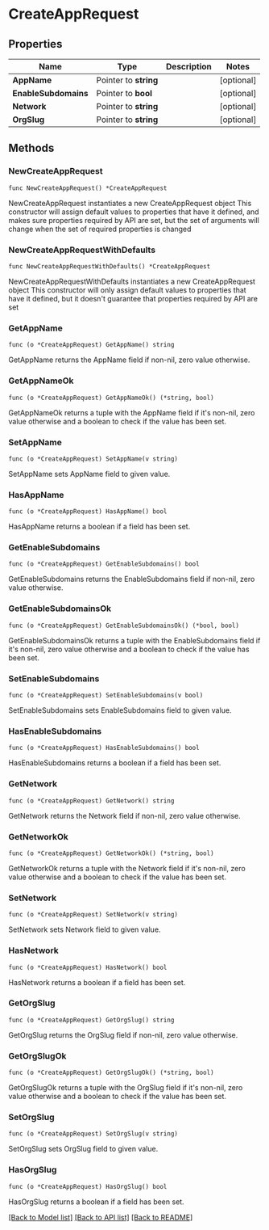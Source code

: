 # CreateAppRequest

## Properties

Name | Type | Description | Notes
------------ | ------------- | ------------- | -------------
**AppName** | Pointer to **string** |  | [optional] 
**EnableSubdomains** | Pointer to **bool** |  | [optional] 
**Network** | Pointer to **string** |  | [optional] 
**OrgSlug** | Pointer to **string** |  | [optional] 

## Methods

### NewCreateAppRequest

`func NewCreateAppRequest() *CreateAppRequest`

NewCreateAppRequest instantiates a new CreateAppRequest object
This constructor will assign default values to properties that have it defined,
and makes sure properties required by API are set, but the set of arguments
will change when the set of required properties is changed

### NewCreateAppRequestWithDefaults

`func NewCreateAppRequestWithDefaults() *CreateAppRequest`

NewCreateAppRequestWithDefaults instantiates a new CreateAppRequest object
This constructor will only assign default values to properties that have it defined,
but it doesn't guarantee that properties required by API are set

### GetAppName

`func (o *CreateAppRequest) GetAppName() string`

GetAppName returns the AppName field if non-nil, zero value otherwise.

### GetAppNameOk

`func (o *CreateAppRequest) GetAppNameOk() (*string, bool)`

GetAppNameOk returns a tuple with the AppName field if it's non-nil, zero value otherwise
and a boolean to check if the value has been set.

### SetAppName

`func (o *CreateAppRequest) SetAppName(v string)`

SetAppName sets AppName field to given value.

### HasAppName

`func (o *CreateAppRequest) HasAppName() bool`

HasAppName returns a boolean if a field has been set.

### GetEnableSubdomains

`func (o *CreateAppRequest) GetEnableSubdomains() bool`

GetEnableSubdomains returns the EnableSubdomains field if non-nil, zero value otherwise.

### GetEnableSubdomainsOk

`func (o *CreateAppRequest) GetEnableSubdomainsOk() (*bool, bool)`

GetEnableSubdomainsOk returns a tuple with the EnableSubdomains field if it's non-nil, zero value otherwise
and a boolean to check if the value has been set.

### SetEnableSubdomains

`func (o *CreateAppRequest) SetEnableSubdomains(v bool)`

SetEnableSubdomains sets EnableSubdomains field to given value.

### HasEnableSubdomains

`func (o *CreateAppRequest) HasEnableSubdomains() bool`

HasEnableSubdomains returns a boolean if a field has been set.

### GetNetwork

`func (o *CreateAppRequest) GetNetwork() string`

GetNetwork returns the Network field if non-nil, zero value otherwise.

### GetNetworkOk

`func (o *CreateAppRequest) GetNetworkOk() (*string, bool)`

GetNetworkOk returns a tuple with the Network field if it's non-nil, zero value otherwise
and a boolean to check if the value has been set.

### SetNetwork

`func (o *CreateAppRequest) SetNetwork(v string)`

SetNetwork sets Network field to given value.

### HasNetwork

`func (o *CreateAppRequest) HasNetwork() bool`

HasNetwork returns a boolean if a field has been set.

### GetOrgSlug

`func (o *CreateAppRequest) GetOrgSlug() string`

GetOrgSlug returns the OrgSlug field if non-nil, zero value otherwise.

### GetOrgSlugOk

`func (o *CreateAppRequest) GetOrgSlugOk() (*string, bool)`

GetOrgSlugOk returns a tuple with the OrgSlug field if it's non-nil, zero value otherwise
and a boolean to check if the value has been set.

### SetOrgSlug

`func (o *CreateAppRequest) SetOrgSlug(v string)`

SetOrgSlug sets OrgSlug field to given value.

### HasOrgSlug

`func (o *CreateAppRequest) HasOrgSlug() bool`

HasOrgSlug returns a boolean if a field has been set.


[[Back to Model list]](../README.md#documentation-for-models) [[Back to API list]](../README.md#documentation-for-api-endpoints) [[Back to README]](../README.md)


